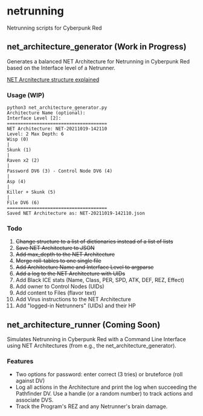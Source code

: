 # netrunning
Netrunning scripts for Cyberpunk Red

## net\_architecture\_generator (Work in Progress)
Generates a balanced NET Architecture for Netrunning in Cyberpunk Red based on the Interface level of a Netrunner.

[NET Arcnitecture structure explained](documentation.md)

### Usage (WIP)
```
python3 net_architecture_generator.py
Architecture Name (optional): 
Interface Level [2]: 
=====================================
NET Architecture: NET-20211019-142110
Level: 2 Max Depth: 6
Wisp (0) 
|
Skunk (1) 
|
Raven x2 (2) 
|
Password DV6 (3) - Control Node DV6 (4) 
|
Asp (4) 
|
Killer + Skunk (5) 
|
File DV6 (6) 
=====================================
Saved NET Architecture as: NET-20211019-142110.json
```

### Todo
1. ~~Change structure to a list of dictionaries instead of a list of lists~~
2. ~~Save NET Architecture to JSON~~
3. ~~Add max\_depth to the NET Architecture~~
4. ~~Merge roll-tables to one single file~~
5. ~~Add Architecture Name and Interface Level to argparse~~
6. ~~Add a log to the NET Architecture with UIDs~~
7. Add Black ICE stats (Name, Class, PER, SPD, ATK, DEF, REZ, Effect)
8. Add owner to Control Nodes (UIDs)
9. Add content to Files (flavor text)
10. Add Virus instructions to the NET Architecture
11. Add "logged-in Netrunners" (UIDs) and their HP

## net\_architecture\_runner (Coming Soon)
Simulates Netrunning in Cyberpunk Red with a Command Line Interface using NET Architectures (from e.g., the net\_architecture\_generator).

### Features
- Two options for password: enter correct (3 tries) or bruteforce (roll against DV)
- Log all actions in the Architecture and print the log when succeeding the Pathfinder DV. Use a handle (or a random number) to track actions and associate DVS.
- Track the Program's REZ and any Netrunner's brain damage.   
